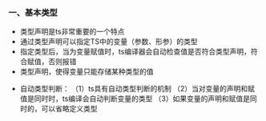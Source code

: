 ### 一、基本类型
* 类型声明是ts非常重要的一个特点
* 通过类型声明可以指定TS中的变量（参数、形参）的类型
* 指定类型后，当为变量赋值时，ts编译器会自动检查值是否符合类型声明，符合赋值，否则报错
* 类型声明，使得变量只能存储某种类型的值

- 自动类型判断：
（1）ts具有自动类型判断的机制
（2）当对变量的声明和赋值是同时时，ts编译会自动判断变量的类型
（3）如果变量的声明和赋值是同时的，可以省略定义类型

